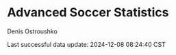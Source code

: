 # Advanced Soccer Statistics
Denis Ostroushko

<!-- gfm -->

Last successful data update: 2024-12-08 08:24:40 CST
